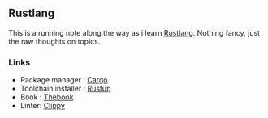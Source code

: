 ## Rustlang 
This is a running note along the way as i learn [Rustlang][rustlang]. Nothing fancy, just the raw thoughts on topics.

### Links
- Package manager : [Cargo][cargo]
- Toolchain installer : [Rustup][rustup]
- Book : [Thebook][thebook]
- Linter: [Clippy]




<!-- Links-->
[rustlang]: https://rustlang.org
[rustup]: https://rustup.rs
[cargo]: https://github.com/rust-lang/cargo
[thebook]: https://github.com/rust-lang/book
[Clippy]: https://github.com/rust-lang/clippy

